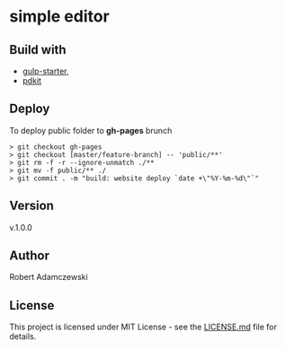 # simple editor

## Build with

- [gulp-starter](https://github.com/rogreyroom/gulp-starter),
- [pdkit](https://pdkit.co/)

## Deploy

To deploy public folder to **gh-pages** brunch

```git
> git checkout gh-pages
> git checkout [master/feature-branch] -- 'public/**'
> git rm -f -r --ignore-unmatch ./**
> git mv -f public/** ./
> git commit . -m "build: website deploy `date +\"%Y-%m-%d\"`"
```

## Version

v.1.0.0

## Author

Robert Adamczewski

## License

This project is licensed under MIT License - see the [LICENSE.md](./LICENSE.md) file for details.
